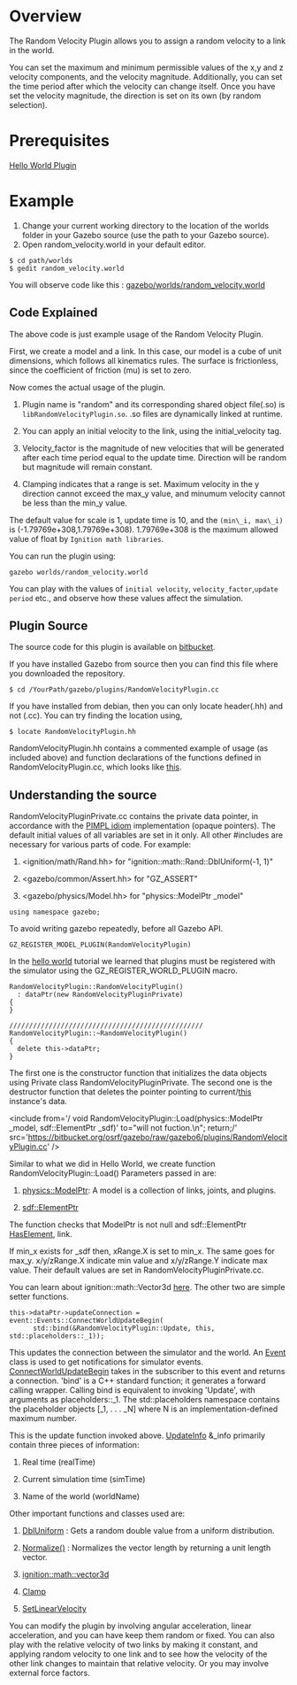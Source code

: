 # Overview

The Random Velocity Plugin allows you to assign a random velocity to a link in the world.

You can set the maximum and minimum permissible values of the x,y and z velocity components, and the velocity magnitude.
Additionally, you can set the time period after which the velocity can change itself.
Once you have set the velocity magnitude, the direction is set on its own (by random selection).


# Prerequisites
[Hello World Plugin](http://gazebosim.org/tutorials?tut=plugins_hello_world&cat=write_plugin)

# Example
1. Change your current working directory to the location of the worlds folder in your Gazebo source (use the path to your Gazebo source).
2. Open random_velocity.world in your default editor.

~~~
$ cd path/worlds
$ gedit random_velocity.world
~~~

You will observe code like this : [gazebo/worlds/random_velocity.world](https://bitbucket.org/osrf/gazebo/src/gazebo6/worlds/random_velocity.world)

## Code Explained

The above code is just example usage of the Random Velocity Plugin.

First, we create a model and a link. In this case, our model is a cube of unit dimensions, which follows all kinematics rules.
The surface is frictionless, since the coefficient of friction (mu) is set to zero.
<include from='/<model/' to='/</link>/' src='https://bitbucket.org/osrf/gazebo/raw/gazebo6/worlds/random_velocity.world' />

Now comes the actual usage of the plugin.
<include from='/<plugin name/' to='/</plugin>/' src='https://bitbucket.org/osrf/gazebo/raw/gazebo6/worlds/random_velocity.world' />

1. Plugin name is "random" and its corresponding shared object file(.so) is ``libRandomVelocityPlugin.so``.
   .so files are dynamically linked at runtime.

2. You can apply an initial velocity to the link, using the initial\_velocity tag.

3. Velocity\_factor is the magnitude of new velocities that will be generated after each time period equal to the update time.
   Direction will be random but magnitude will remain constant.

4. Clamping indicates that a range is set. Maximum velocity in the y direction cannot exceed the max\_y value, and
   minumum velocity cannot be less than the min\_y value.

The default value for scale is 1, update time is 10, and the ``(min\_i, max\_i)`` is (-1.79769e+308,1.79769e+308).
1.79769e+308 is the maximum allowed value of float by ``Ignition math libraries``.

You can run the plugin using:

~~~
gazebo worlds/random_velocity.world
~~~

You can play with the values of ``initial velocity``, ``velocity_factor``,``update period`` etc., and observe how these values affect the simulation.

## Plugin Source

The source code for this plugin is available on [bitbucket](https://bitbucket.org/osrf/gazebo/src/gazebo6/plugins/).

If you have installed Gazebo from source then you can find this file where you downloaded the repository.

~~~
$ cd /YourPath/gazebo/plugins/RandomVelocityPlugin.cc
~~~

If you have installed from debian, then you can only locate header(.hh) and not (.cc).
You can try finding the location using,

~~~
$ locate RandomVelocityPlugin.hh
~~~

RandomVelocityPlugin.hh contains a commented example of usage (as included above) and function declarations of the functions defined in RandomVelocityPlugin.cc, which looks like [this](https://bitbucket.org/osrf/gazebo/src/gazebo6/plugins/RandomVelocityPlugin.cc).

## Understanding the source

<include from='/#include/' to='/"RandomVelocityPlugin.hh"/' src='https://bitbucket.org/osrf/gazebo/raw/gazebo6/plugins/RandomVelocityPlugin.cc' />

RandomVelocityPluginPrivate.cc contains the private data pointer, in accordance with the [PIMPL idiom](http://gazebosim.org/tutorials?tut=contrib_code&cat=development#Style) implementation (opaque pointers).
The default initial values of all variables are set in it only.
All other #includes are necessary for various parts of code. For example:

1. <ignition/math/Rand.hh> for "ignition::math::Rand::DblUniform(-1, 1)"

2. <gazebo/common/Assert.hh> for "GZ_ASSERT"

3. <gazebo/physics/Model.hh> for "physics::ModelPtr _model"

~~~
using namespace gazebo;
~~~

To avoid writing gazebo repeatedly, before all Gazebo API.

~~~
GZ_REGISTER_MODEL_PLUGIN(RandomVelocityPlugin)
~~~

In the [hello world](http://gazebosim.org/tutorials/?tut=plugins_hello_world#HelloWorldPlugin!) tutorial we learned that plugins must be registered with the simulator using the GZ_REGISTER_WORLD_PLUGIN macro.

~~~
RandomVelocityPlugin::RandomVelocityPlugin()
  : dataPtr(new RandomVelocityPluginPrivate)
{
}

/////////////////////////////////////////////////
RandomVelocityPlugin::~RandomVelocityPlugin()
{
  delete this->dataPtr;
}
~~~

The first one is the constructor function that initializes the data objects using Private class RandomVelocityPluginPrivate.
The second one is the destructor function that deletes the pointer pointing to current/[this](http://gazebosim.org/tutorials?tut=contrib_code&cat=development#Style) instance's data.

<include from='/ void RandomVelocityPlugin::Load(physics::ModelPtr _model, sdf::ElementPtr _sdf)' to="will not fuction.\n";
    return;/' src='https://bitbucket.org/osrf/gazebo/raw/gazebo6/plugins/RandomVelocityPlugin.cc' />

Similar to what we did in Hello World, we create function RandomVelocityPlugin::Load()
Parameters passed in are:

1. [physics::ModelPtr](https://osrf-distributions.s3.amazonaws.com/gazebo/api/dev/namespacegazebo_1_1physics.html#ab9c6a161b32573a45586f808c39afe72): A model is a collection of links, joints, and plugins.

2. [sdf::ElementPtr](http://osrf-distributions.s3.amazonaws.com/gazebo/api/1.3.1/classsdf_1_1Element.html)

The function checks that ModelPtr is not null and sdf::ElementPtr [HasElement](http://osrf-distributions.s3.amazonaws.com/gazebo/api/1.3.0/classsdf_1_1Element.html#aee65641faa3f98cf2c62e31fd4021b0a), link.

<include from='/ // Get x clamping values/' to='(_sdf->Get<double>("max_x"));/' src='https://bitbucket.org/osrf/gazebo/raw/gazebo6/plugins/RandomVelocityPlugin.cc' />

If min_x exists for _sdf then, xRange.X is set to min\_x.
The same goes for max\_y.
x/y/zRange.X indicate min value and x/y/zRange.Y indicate max value.
Their default values are set in RandomVelocityPluginPrivate.cc.

<include from='/ // Set the initial velocity/' to='/_sdf->Get<double>("update_period");/' src='https://bitbucket.org/osrf/gazebo/raw/gazebo6/plugins/RandomVelocityPlugin.cc' />

You can learn about ignition::math::Vector3d [here](https://osrf-distributions.s3.amazonaws.com/ign-math/api/1.0.0/classignition_1_1math_1_1Vector3.html).
The other two are simple setter functions.

~~~
this->dataPtr->updateConnection = event::Events::ConnectWorldUpdateBegin(
      std::bind(&RandomVelocityPlugin::Update, this, std::placeholders::_1));
~~~

This updates the connection between the simulator and the world.
An [Event](http://osrf-distributions.s3.amazonaws.com/gazebo/api/1.9.1/classgazebo_1_1event_1_1Event.html) class is used to get notifications for simulator events.
[ConnectWorldUpdateBegin](https://osrf-distributions.s3.amazonaws.com/gazebo/api/dev/classgazebo_1_1event_1_1Events.html#a441fb0fe08d924ab99b7255215e7502e) takes in the subscriber to this event and returns a connection.
'bind' is a C++ standard function; it generates a forward calling wrapper. Calling bind is equivalent to invoking 'Update', with arguments as
placeholders::\_1.
The std::placeholders namespace contains the placeholder objects [_1, . . . _N] where N is an implementation-defined maximum number.

<include from='/void RandomVelocityPlugin/' to='/(this->dataPtr->velocity)/' src='https://bitbucket.org/osrf/gazebo/raw/gazebo6/plugins/RandomVelocityPlugin.cc' />

This is the update function invoked above. [UpdateInfo](https://osrf-distributions.s3.amazonaws.com/gazebo/api/dev/classgazebo_1_1common_1_1UpdateInfo.html#details) &_info primarily contain three pieces of information:

1. Real time (realTime)

2. Current simulation time (simTime)

3. Name of the world (worldName)

Other important functions and classes used are:

1. [DblUniform](https://osrf-distributions.s3.amazonaws.com/ign-math/api/1.0.0/classignition_1_1math_1_1Rand.html#aa27cd5f2f0b6271ae8cd9a8691d8b753) : Gets a random double value from a uniform distribution.

2. [Normalize()](https://osrf-distributions.s3.amazonaws.com/gazebo/api/dev/classgazebo_1_1math_1_1Vector3.html#afce261908c53f06a41a81752cdbfb373) : Normalizes the vector length by returning a unit length vector.

3. [ignition::math::vector3d](https://osrf-distributions.s3.amazonaws.com/ign-math/api/1.0.0/classignition_1_1math_1_1Vector3.html)

4. [Clamp](https://osrf-distributions.s3.amazonaws.com/ign-math/api/1.0.0/namespaceignition_1_1math.html#a8a8c9d2bdc3f41ea0e71639b59b22a48)

5. [SetLinearVelocity](https://osrf-distributions.s3.amazonaws.com/gazebo/api/dev/classgazebo_1_1physics_1_1Model.html#acb848e605587a69dfc0c5342905f1e3c)

You can modify the plugin by involving angular acceleration, linear acceleration, and you can have keep them random or fixed.
You can also play with the relative velocity of two links by making it constant, and applying random velocity to one link and to see how the velocity of the other link changes to maintain that relative velocity.
Or you may involve external force factors.



